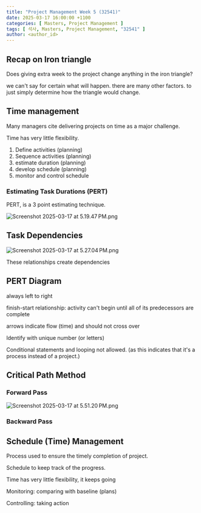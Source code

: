 ```yaml
---
title: "Project Management Week 5 (32541)"
date: 2025-03-17 16:00:00 +1100
categories: [ Masters, Project Management ]
tags: [ 석사, Masters, Project Management, "32541" ]
author: <author_id>   
---
```


## Recap on Iron triangle

Does giving extra week to the project change anything in the iron triangle?

we can't say for certain what will happen. there are many other factors. to just simply determine how the triangle would
change.

## Time management

Many managers cite delivering projects on time as a major challenge.

Time has very little flexibility.

1. Define activities (planning)
2. Sequence activities (planning)
3. estimate duration (planning)
4. develop schedule  (planning)
5. monitor and control schedule

### Estimating Task Durations (PERT)

PERT, is a 3 point estimating technique.

![Screenshot 2025-03-17 at 5.19.47 PM.png](../assets/img/screenshots/32541/wk5/Screenshot%202025-03-17%20at%205.19.47%E2%80%AFPM.png)

## Task Dependencies

![Screenshot 2025-03-17 at 5.27.04 PM.png](../assets/img/screenshots/32541/wk5/Screenshot%202025-03-17%20at%205.27.04%E2%80%AFPM.png)

These relationships create dependencies

## PERT Diagram

always left to right

finish-start relationship: activity can't begin until all of its predecessors are complete

arrows indicate flow (time) and should not cross over

Identify with unique number (or letters)

Conditional statements and looping not allowed.
(as this indicates that it's a process instead of a project.)


## Critical Path Method

### Forward Pass

![Screenshot 2025-03-17 at 5.51.20 PM.png](../assets/img/screenshots/32541/wk5/Screenshot%202025-03-17%20at%205.51.20%E2%80%AFPM.png)

### Backward Pass


## Schedule (Time) Management

Process used to ensure the timely completion of project.

Schedule to keep track of the progress.

Time has very little flexibility, it keeps going

Monitoring: comparing with baseline (plans)

Controlling: taking action


